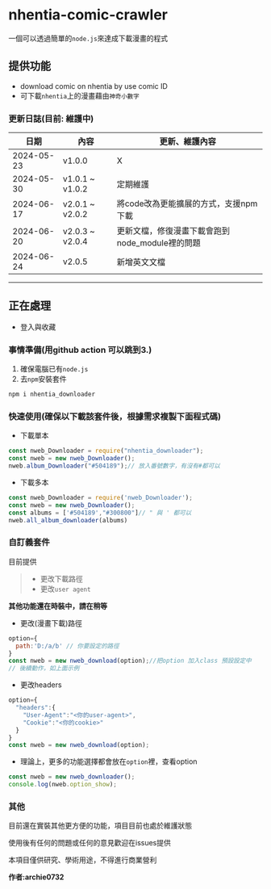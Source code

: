 # nhentia-comic-crawler

一個可以透過簡單的`node.js`來達成下載漫畫的程式

## 提供功能
* download comic on nhentia by use comic ID
* 可下載`nhentia`上的漫畫藉由`神奇小數字`


### 更新日誌(目前: 維護中)

|日期|內容|更新、維護內容|
|----|-------|----|
|2024-05-23|v1.0.0|X|
|2024-05-30|v1.0.1 ~ v1.0.2|定期維護|
|2024-06-17|v2.0.1 ~ v2.0.2|將code改為更能擴展的方式，支援npm 下載|
|2024-06-20|v2.0.3 ~ v2.0.4|更新文檔，修復漫畫下載會跑到node_module裡的問題|
|2024-06-24|v2.0.5|新增英文文檔|

***

## 正在處理

* 登入與收藏

### 事情準備(用github action 可以跳到3.)

1. 確保電腦已有`node.js`
2. 去`npm`安裝套件

```bash
npm i nhentia_downloader
```

### 快速使用(確保以下載該套件後，根據需求複製下面程式碼)

* 下載單本

```js
const nweb_Downloader = require("nhentia_downloader");
const nweb = new nweb_Downloader();
nweb.album_Downloader("#504189");// 放入番號數字，有沒有#都可以

```
  
* 下載多本

```js
const nweb_Downloader = require('nweb_Downloader');
const nweb = new nweb_Downloader();
const albums = ['#504189',"#300800"]// " 與 ' 都可以
nweb.all_album_downloader(albums)
```

### 自訂義套件

目前提供

> * 更改下載路徑
> * 更改`user agent`

**其他功能還在時裝中，請在稍等**  

* 更改(漫畫下載)路徑

```js
option={
  path:'D:/a/b' // 你要設定的路徑
}
const nweb = new nweb_download(option);//把option 加入class 預設設定中
// 後續動作，如上面示例
```

* 更改headers  

```js
option={
  "headers":{
    "User-Agent":"<你的user-agent>",
    "Cookie":"<你的cookie>"
  }
}
const nweb = new nweb_download(option);
```

* 理論上，更多的功能選擇都會放在`option`裡，查看option

```js
const nweb = new nweb_downloader();
console.log(nweb.option_show);
```

### 其他

目前還在實裝其他更方便的功能，項目目前也處於維護狀態

使用後有任何的問題或任何的意見歡迎在issues提供

本項目僅供研究、學術用途，不得進行商業營利

**作者:archie0732**
